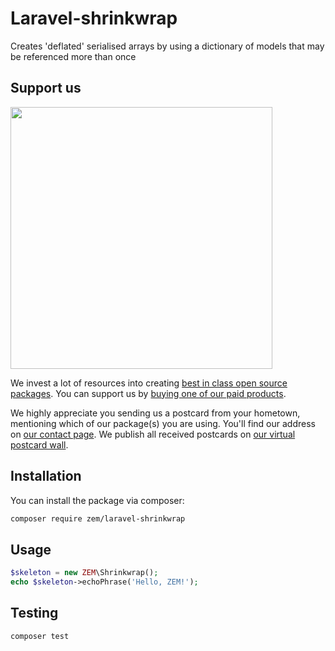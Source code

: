 # Laravel-shrinkwrap

Creates 'deflated' serialised arrays by using a dictionary of models that may be referenced more than once

## Support us

[<img src="https://github-ads.s3.eu-central-1.amazonaws.com/laravel-shrinkwrap.jpg?t=1" width="419px" />](https://spatie.be/github-ad-click/laravel-shrinkwrap)

We invest a lot of resources into creating [best in class open source packages](https://spatie.be/open-source). You can support us by [buying one of our paid products](https://spatie.be/open-source/support-us).

We highly appreciate you sending us a postcard from your hometown, mentioning which of our package(s) you are using. You'll find our address on [our contact page](https://spatie.be/about-us). We publish all received postcards on [our virtual postcard wall](https://spatie.be/open-source/postcards).

## Installation

You can install the package via composer:

```bash
composer require zem/laravel-shrinkwrap
```

## Usage

```php
$skeleton = new ZEM\Shrinkwrap();
echo $skeleton->echoPhrase('Hello, ZEM!');
```

## Testing

```bash
composer test
```
